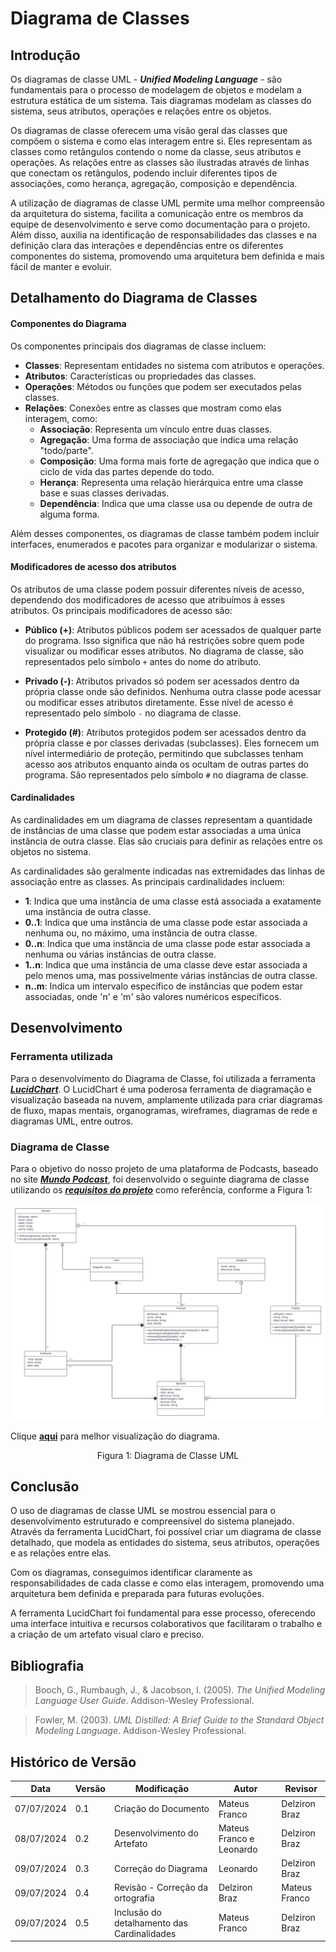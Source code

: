 # Diagrama de Classes

## Introdução
Os diagramas de classe UML - _**Unified Modeling Language**_ - são fundamentais para o processo de modelagem de objetos e modelam a estrutura estática de um sistema. Tais diagramas modelam as classes do sistema, seus atributos, operações e relações entre os objetos.

Os diagramas de classe oferecem uma visão geral das classes que compõem o sistema e como elas interagem entre si. Eles representam as classes como retângulos contendo o nome da classe, seus atributos e operações. As relações entre as classes são ilustradas através de linhas que conectam os retângulos, podendo incluir diferentes tipos de associações, como herança, agregação, composição e dependência.

A utilização de diagramas de classe UML permite uma melhor compreensão da arquitetura do sistema, facilita a comunicação entre os membros da equipe de desenvolvimento e serve como documentação para o projeto. Além disso, auxilia na identificação de responsabilidades das classes e na definição clara das interações e dependências entre os diferentes componentes do sistema, promovendo uma arquitetura bem definida e mais fácil de manter e evoluir.

## Detalhamento do Diagrama de Classes

#### Componentes do Diagrama
Os componentes principais dos diagramas de classe incluem:

- **Classes**: Representam entidades no sistema com atributos e operações.
- **Atributos**: Características ou propriedades das classes.
- **Operações**: Métodos ou funções que podem ser executados pelas classes.
- **Relações**: Conexões entre as classes que mostram como elas interagem, como:
   - **Associação**: Representa um vínculo entre duas classes.
   - **Agregação**: Uma forma de associação que indica uma relação "todo/parte".
   - **Composição**: Uma forma mais forte de agregação que indica que o ciclo de vida das partes depende do todo.
   - **Herança**: Representa uma relação hierárquica entre uma classe base e suas classes derivadas.
   - **Dependência**: Indica que uma classe usa ou depende de outra de alguma forma.

Além desses componentes, os diagramas de classe também podem incluir interfaces, enumerados e pacotes para organizar e modularizar o sistema.

#### Modificadores de acesso dos atributos
Os atributos de uma classe podem possuir diferentes níveis de acesso, dependendo dos modificadores de acesso que atribuímos à esses atributos. Os principais modificadores de acesso são:

- **Público (+)**: Atributos públicos podem ser acessados de qualquer parte do programa. Isso significa que não há restrições sobre quem pode visualizar ou modificar esses atributos. No diagrama de classe, são representados pelo símbolo `+` antes do nome do atributo.

- **Privado (-)**: Atributos privados só podem ser acessados dentro da própria classe onde são definidos. Nenhuma outra classe pode acessar ou modificar esses atributos diretamente. Esse nível de acesso é representado pelo símbolo `-` no diagrama de classe.

- **Protegido (#)**: Atributos protegidos podem ser acessados dentro da própria classe e por classes derivadas (subclasses). Eles fornecem um nível intermediário de proteção, permitindo que subclasses tenham acesso aos atributos enquanto ainda os ocultam de outras partes do programa. São representados pelo símbolo `#` no diagrama de classe.

#### Cardinalidades
As cardinalidades em um diagrama de classes representam a quantidade de instâncias de uma classe que podem estar associadas a uma única instância de outra classe. Elas são cruciais para definir as relações entre os objetos no sistema. 

As cardinalidades são geralmente indicadas nas extremidades das linhas de associação entre as classes. As principais cardinalidades incluem:

- **1**: Indica que uma instância de uma classe está associada a exatamente uma instância de outra classe.
- **0..1**: Indica que uma instância de uma classe pode estar associada a nenhuma ou, no máximo, uma instância de outra classe.
- **0..n**: Indica que uma instância de uma classe pode estar associada a nenhuma ou várias instâncias de outra classe.
- **1..n**: Indica que uma instância de uma classe deve estar associada a pelo menos uma, mas possivelmente várias instâncias de outra classe.
- **n..m**: Indica um intervalo específico de instâncias que podem estar associadas, onde 'n' e 'm' são valores numéricos específicos.

## Desenvolvimento
### Ferramenta utilizada
Para o desenvolvimento do Diagrama de Classe, foi utilizada a ferramenta **_[LucidChart](https://wwww.lucidchart.com)_**.
O LucidChart é uma poderosa ferramenta de diagramação e visualização baseada na nuvem, amplamente utilizada para criar diagramas de fluxo, mapas mentais, organogramas, wireframes, diagramas de rede e diagramas UML, entre outros. 

### Diagrama de Classe
Para o objetivo do nosso projeto de uma plataforma de Podcasts, baseado no site **_[Mundo Podcast](https://mundopodcast.com.br/)_**, foi desenvolvido o seguinte diagrama de classe utilizando os **_[requisitos do projeto](../Base/ElicitacaoRequisitos/Elicitacao.md)_** como referência, conforme a Figura 1:

<img src="../images/diagramaClasse.png">

Clique **[aqui](https://lucid.app/lucidchart/b827c64f-0df4-4040-b0cf-4589cd4e83fd/edit?viewport_loc=-2415%2C-1277%2C4033%2C1878%2C0_0&invitationId=inv_1f991ede-39cc-4104-9996-309081fcb48b)** para melhor visualização do diagrama.

<center>Figura 1: Diagrama de Classe UML</center>

## Conclusão
O uso de diagramas de classe UML se mostrou essencial para o desenvolvimento estruturado e compreensível do sistema planejado. Através da ferramenta LucidChart, foi possível criar um diagrama de classe detalhado, que modela as entidades do sistema, seus atributos, operações e as relações entre elas. 

Com os diagramas, conseguimos identificar claramente as responsabilidades de cada classe e como elas interagem, promovendo uma arquitetura bem definida e preparada para futuras evoluções.

A ferramenta LucidChart foi fundamental para esse processo, oferecendo uma interface intuitiva e recursos colaborativos que facilitaram o trabalho e a criação de um artefato visual claro e preciso.

## Bibliografia

> Booch, G., Rumbaugh, J., & Jacobson, I. (2005). _The Unified Modeling Language User Guide_. Addison-Wesley Professional.

> Fowler, M. (2003). _UML Distilled: A Brief Guide to the Standard Object Modeling Language_. Addison-Wesley Professional.

## Histórico de Versão
| Data       | Versão | Modificação                      | Autor                    | Revisor        |
| ---------- | ------ | -------------------------------- | ------------------------ | -------------- |
| 07/07/2024 | 0.1    | Criação do Documento             | Mateus Franco            | Delziron Braz  |
| 08/07/2024 | 0.2    | Desenvolvimento do Artefato      | Mateus Franco e Leonardo | Delziron Braz  |
| 09/07/2024 | 0.3    | Correção do Diagrama             | Leonardo                 | Delziron Braz  |
| 09/07/2024 | 0.4    | Revisão - Correção da ortografia | Delziron Braz            | Mateus Franco  |
| 09/07/2024 | 0.5    | Inclusão do detalhamento das Cardinalidades | Mateus Franco | Delziron Braz  |